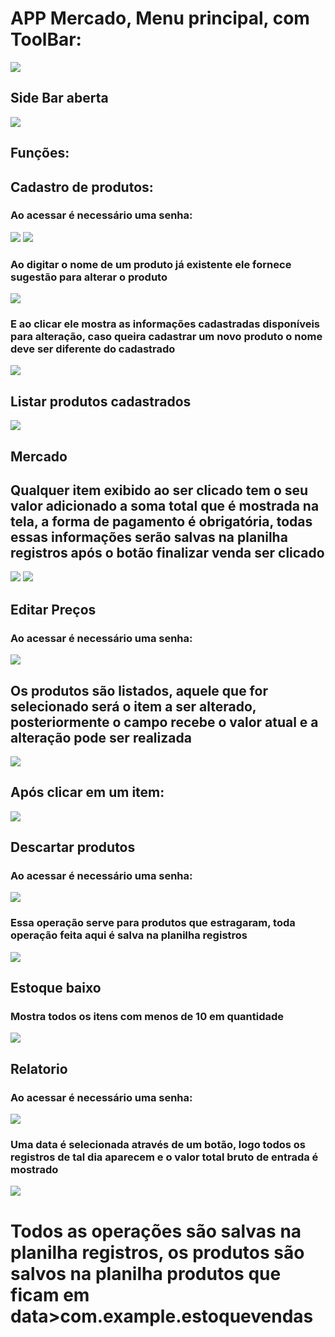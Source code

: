 <h1> APP Mercado, Menu principal, com ToolBar: </h1>
<img src="https://github.com/user-attachments/assets/3f1dd958-589c-4f0e-a087-b364458543bf">
<h2> Side Bar aberta</h2>
<img src="https://github.com/user-attachments/assets/a00ab2ab-4077-4806-91ce-c34b222f8be8">
<h2> Funções: </h2>
<h2> Cadastro de produtos:</h2>
<h3> Ao acessar é necessário uma senha:</h3>
<img src="https://github.com/user-attachments/assets/865fae52-b9b0-4977-a632-4b3acc6079f3">
<img src="https://github.com/user-attachments/assets/25fc3f97-a819-41bd-a883-97ee2edc9543">
<h3> Ao digitar o nome de um produto já existente ele fornece sugestão para alterar o produto</h3>
<img src="https://github.com/user-attachments/assets/bc229d18-6722-4ee0-8e06-1572ba7878e5">
<h3> E ao clicar ele mostra as informações cadastradas disponíveis para alteração, caso queira cadastrar um novo produto o nome deve ser diferente do cadastrado</h3>
<img src="https://github.com/user-attachments/assets/c573d5ab-f0c4-4a29-99bc-16fd2e92e294">
<h2> Listar produtos cadastrados</h2>
<img src="https://github.com/user-attachments/assets/afa348f4-87cf-4f76-b6ee-4b342ab87c11">
<h2> Mercado</h2>
<h2> Qualquer item exibido ao ser clicado tem o seu valor adicionado a soma total que é mostrada na tela, a forma de pagamento é obrigatória, todas essas informações serão salvas na planilha registros após o botão finalizar venda ser clicado</h2>
<img src="https://github.com/user-attachments/assets/5204799c-7fc7-4322-8f1e-1b27715d7802">
<img src="https://github.com/user-attachments/assets/248e8fd9-e630-4179-90f7-54b6ab4c41f9">
<h2> Editar Preços</h2>
<h3> Ao acessar é necessário uma senha:</h3>
<img src="https://github.com/user-attachments/assets/865fae52-b9b0-4977-a632-4b3acc6079f3
">
<h2> Os produtos são listados, aquele que for selecionado será o item a ser alterado, posteriormente o campo recebe o valor atual e a alteração pode ser realizada</h2>
<img src="https://github.com/user-attachments/assets/0fe32881-97e5-492d-8c9e-3bcf3faada5d">
<h2> Após clicar em um item: </h2>
<img src="https://github.com/user-attachments/assets/3cf0fd59-66e0-48bf-98c3-5e2e7489853d">  
<h2> Descartar produtos </h2>
<h3> Ao acessar é necessário uma senha:</h3>
<img src="https://github.com/user-attachments/assets/865fae52-b9b0-4977-a632-4b3acc6079f3">
<h3> Essa operação serve para produtos que estragaram, toda operação feita aqui é salva na planilha registros</h3>
<img src="https://github.com/user-attachments/assets/7973e75d-5357-46de-90d6-9572baf03ff2">
<h2> Estoque baixo</h2>
<h3>Mostra todos os itens com menos de 10 em quantidade</h3>
<img src="https://github.com/user-attachments/assets/cfa5cdd6-9ae1-4683-9dda-3d6adec1befc">
<h2> Relatorio </h2>
<h3> Ao acessar é necessário uma senha:</h3>
<img src="https://github.com/user-attachments/assets/865fae52-b9b0-4977-a632-4b3acc6079f3">
<h3> Uma data é selecionada através de um botão, logo todos os registros de tal dia aparecem e o valor total bruto de entrada é mostrado</h3>
<img src="https://github.com/user-attachments/assets/2d67ea92-70bb-4c98-9978-9e50d4aea0a8">

<h1> Todos as operações são salvas na planilha registros, os produtos são salvos na planilha produtos que ficam em data>com.example.estoquevendas</h1>


